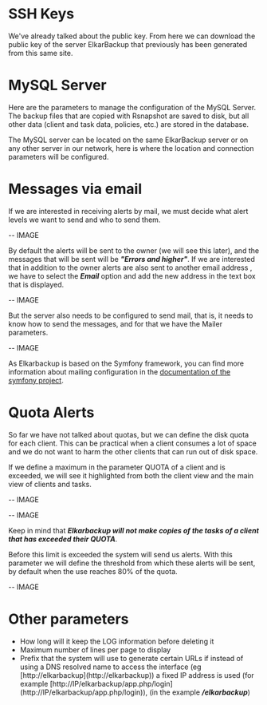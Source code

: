 # SSH Keys

We've already talked about the public key. From here we can download the public key of the server ElkarBackup that previously has been generated from this same site.

# MySQL Server

Here are the parameters to manage the configuration of the MySQL Server. The  backup files that are copied with Rsnapshot are saved to disk, but all other data \(client and task data, policies, etc.\) are stored in the database.

The MySQL server can be located on the same ElkarBackup server or on any other server in our network, here is where the location and connection parameters will be configured.

# Messages via email

If we are interested in receiving alerts by mail, we must decide what  alert levels we want to send and who to send them.

-- IMAGE

By default the alerts will be sent to the owner \(we will see this later\), and the messages that will be sent will be _**"Errors and higher"**_. If we are interested that in addition to the owner alerts are also sent to another email address , we have to select the _**Email**_ option and add the new address in the text box that is displayed.

-- IMAGE

But the server also needs to be configured to send mail, that is, it needs to know how to send the messages, and for that we have the Mailer parameters.

-- IMAGE

As Elkarbackup is based on the Symfony framework, you can find more information about mailing configuration in the [documentation of the symfony project](http://symfony.com/doc/current/email.html).

# Quota Alerts

So far we have not talked about quotas, but we can define the disk quota for each client. This can be practical when a client consumes a lot of space and we do not want to harm the other clients that can run out of disk space.

If we define a maximum in the parameter QUOTA of a client and is exceeded, we will see it highlighted from both the client view and the main view of clients and tasks.

-- IMAGE

-- IMAGE

Keep in mind that _**Elkarbackup will not make copies of the tasks of a client that has exceeded their QUOTA**_.

Before this limit is exceeded the system will send us alerts. With this parameter we will define the threshold from which these alerts will be sent, by default when the use reaches 80% of the quota.

-- IMAGE

# Other parameters

* How long will it keep the LOG information before deleting it
* Maximum number of lines per page to display
* Prefix that the system will use to generate certain URLs if instead of using a DNS resolved name to access the interface \(eg [http://elkarbackup](http://elkarbackup\)\) a fixed IP address is used \(for example [http://IP/elkarbackup/app.php/login](http://IP/elkarbackup/app.php/login\)\), \(in the example _**/elkarbackup**_\)



